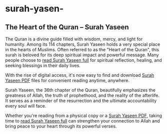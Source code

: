 # surah-yasen-
<h2>The Heart of the Quran – Surah Yaseen</h2>

<p>The Quran is a divine guide filled with wisdom, mercy, and light for humanity. Among its 114 chapters, Surah Yaseen holds a very special place in the hearts of Muslims. Often referred to as the "Heart of the Quran", this surah is beloved for its deep spiritual impact and powerful message. Many people choose to <a href="https://surahyaseenn.com/" target="_blank">read Surah Yaseen full</a> for spiritual reflection, healing, and seeking blessings in their daily lives.</p>

<p>With the rise of digital access, it's now easy to find and download <a href="https://surahyaseenn.com/surah-yaseen-pdf/" target="_blank">Surah Yaseen PDF</a> files for convenient reading anytime, anywhere.</p>

<p>Surah Yaseen, the 36th chapter of the Quran, beautifully emphasizes the greatness of Allah, the truth of prophethood, and the reality of the afterlife. It serves as a reminder of the resurrection and the ultimate accountability every soul will face.</p>

<p>Whether you're reading from a physical copy or a <a href="https://surahyaseenn.com/surah-yaseen-pdf/" target="_blank">Surah Yaseen PDF</a>, taking time to <a href="https://surahyaseenn.com/" target="_blank">read Surah Yaseen full</a> can strengthen your connection to Allah and bring peace to your heart through its powerful verses.</p>
